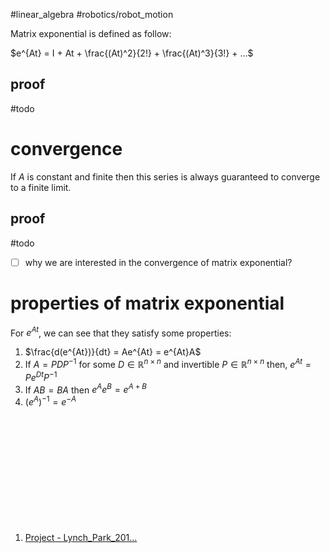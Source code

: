 #linear_algebra #robotics/robot_motion

Matrix exponential is defined as follow: 

$e^{At} = I + At + \frac{(At)^2}{2!} + \frac{(At)^3}{3!} + ...$  

## proof
#todo
# convergence
If $A$ is constant and finite then this series is always guaranteed to converge to a finite limit. 
## proof
#todo
* [ ] why we are interested in the convergence of matrix exponential?


# properties of matrix exponential 
For $e^{At}$, we can see that they satisfy some properties: 
1. $\frac{d(e^{At})}{dt} = Ae^{At} = e^{At}A$
2. If $A = PDP^{-1}$ for some $D \in \mathbb{R}^{n \times n}$ and invertible $P \in \mathbb{R}^{n \times n}$ then, $e^{At} = Pe^{Dt}P^{-1}$
3. If $AB =BA$ then $e^Ae^B =e^ {A+B}$
4. $(e^A)^{-1} = e^{-A}$

 
‍

‍

‍

‍

‍

‍

1. [Project - Lynch_Park_201...](lt://open/bfxPmQf6qUmNwePRmDiEhQ)

‍
